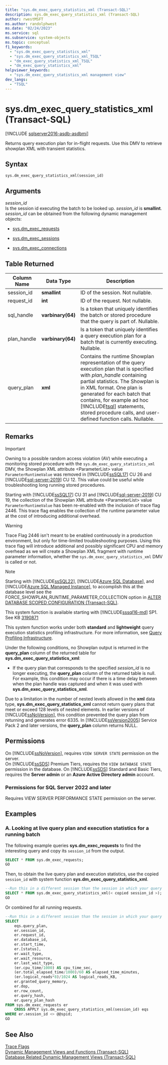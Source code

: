 ```yaml
---
title: "sys.dm_exec_query_statistics_xml (Transact-SQL)"
description: sys.dm_exec_query_statistics_xml (Transact-SQL)
author: rwestMSFT
ms.author: randolphwest
ms.date: "02/24/2023"
ms.service: sql
ms.subservice: system-objects
ms.topic: conceptual
f1_keywords:
  - "sys.dm_exec_query_statistics_xml"
  - "sys.dm_exec_query_statistics_xml_TSQL"
  - "dm_exec_query_statistics_xml_TSQL"
  - "dm_exec_query_statistics_xml"
helpviewer_keywords:
  - "sys.dm_exec_query_statistics_xml management view"
dev_langs:
  - "TSQL"
---
```

# sys.dm_exec_query_statistics_xml (Transact-SQL)

[!INCLUDE [sqlserver2016-asdb-asdbmi](../../includes/applies-to-version/sqlserver2016-asdb-asdbmi.md)]

Returns query execution plan for in-flight requests. Use this DMV to retrieve showplan XML with transient statistics. 

## Syntax

```
sys.dm_exec_query_statistics_xml(session_id)  
``` 

## Arguments 
*session_id*  
 Is the session id executing the batch to be looked up. *session_id* is **smallint**. *session_id* can be obtained from the following dynamic management objects:  
  
-   [sys.dm_exec_requests](../../relational-databases/system-dynamic-management-views/sys-dm-exec-requests-transact-sql.md)  
  
-   [sys.dm_exec_sessions](../../relational-databases/system-dynamic-management-views/sys-dm-exec-sessions-transact-sql.md)  
  
-   [sys.dm_exec_connections](../../relational-databases/system-dynamic-management-views/sys-dm-exec-connections-transact-sql.md)  

## Table Returned

|Column Name|Data Type|Description|  
|-----------------|---------------|-----------------|
|session_id|**smallint**|ID of the session. Not nullable.|
|request_id|**int**|ID of the request. Not nullable.|
|sql_handle|**varbinary(64)**|Is a token that uniquely identifies the batch or stored procedure that the query is part of. Nullable.|
|plan_handle|**varbinary(64)**|Is a token that uniquely identifies a query execution plan for a batch that is currently executing. Nullable.|
|query_plan|**xml**|Contains the runtime Showplan representation of the query execution plan that is specified with *plan_handle* containing partial statistics. The Showplan is in XML format. One plan is generated for each batch that contains, for example ad hoc [!INCLUDE[tsql](../../includes/tsql-md.md)] statements, stored procedure calls, and user-defined function calls. Nullable.|

## Remarks
> [!IMPORTANT]
> Owning to a possible random access violation (AV) while executing a monitoring stored procedure with the ``sys.dm_exec_query_statistics_xml`` DMV, the Showplan XML attribute \<ParameterList\> value `ParameterRuntimeValue` was removed in [!INCLUDE[ssSQL17](../../includes/sssql17-md.md)] CU 26 and [!INCLUDE[sql-server-2019](../../includes/sssql19-md.md)] CU 12. This value could be useful while troubleshooting long running stored procedures.
>
> Starting with [!INCLUDE[ssSQL17](../../includes/sssql17-md.md)] CU 31 and [!INCLUDE[sql-server-2019](../../includes/sssql19-md.md)] CU 19, the collection of the Showplan XML attribute \<ParameterList\> value `ParameterRuntimeValue` has been re-enabled with the inclusion of trace flag 2446. This trace flag enables the collection of the runtime parameter value at the cost of introducing additional overhead.

> [!WARNING]
>Trace Flag 2446 isn't meant to be enabled continuously in a production environment, but only for time-limited troubleshooting purposes. Using this trace flag will introduce additional and possibly significant CPU and memory overhead as we will create a Showplan XML fragment with runtime parameter information, whether the ``sys.dm_exec_query_statistics_xml`` DMV is called or not.

> [!NOTE]
>Starting with [!INCLUDE[ssSQL22](../../includes/sssql22-md.md)], [!INCLUDE[Azure SQL Database](../../includes/ssazure-sqldb.md)], and [!INCLUDE[Azure SQL Managed Instance](../../includes/ssazuremi_md.md)], to accomplish this at the database level see the FORCE_SHOWPLAN_RUNTIME_PARAMETER_COLLECTION option in [ALTER DATABASE SCOPED CONFIGURATION (Transact-SQL)](../../t-sql/statements/alter-database-scoped-configuration-transact-sql.md).

This system function is available starting with [!INCLUDE[sssql16-md](../../includes/sssql16-md.md)] SP1. See KB [3190871](https://support.microsoft.com/help/3190871)

This system function works under both **standard** and **lightweight** query execution statistics profiling infrastructure. For more information, see [Query Profiling Infrastructure](../../relational-databases/performance/query-profiling-infrastructure.md).  

Under the following conditions, no Showplan output is returned in the **query_plan** column of the returned table for **sys.dm_exec_query_statistics_xml**:  
  
-   If the query plan that corresponds to the specified *session_id* is no longer executing, the **query_plan** column of the returned table is null. For example, this condition may occur if there is a time delay between when the plan handle was captured and when it was used with **sys.dm_exec_query_statistics_xml**.  
    
Due to a limitation in the number of nested levels allowed in the **xml** data type, **sys.dm_exec_query_statistics_xml** cannot return query plans that meet or exceed 128 levels of nested elements. In earlier versions of [!INCLUDE[ssNoVersion](../../includes/ssnoversion-md.md)], this condition prevented the query plan from returning and generates error 6335. In [!INCLUDE[ssVersion2005](../../includes/ssversion2005-md.md)] Service Pack 2 and later versions, the **query_plan** column returns NULL.   

## Permissions  
On [!INCLUDE[ssNoVersion](../../includes/ssnoversion-md.md)], requires `VIEW SERVER STATE` permission on the server.  
On [!INCLUDE[ssSDS](../../includes/sssds-md.md)] Premium Tiers, requires the `VIEW DATABASE STATE` permission in the database. On [!INCLUDE[ssSDS](../../includes/sssds-md.md)] Standard and Basic Tiers, requires the **Server admin** or an **Azure Active Directory admin** account.

### Permissions for SQL Server 2022 and later

Requires VIEW SERVER PERFORMANCE STATE permission on the server.

## Examples  
  
### A. Looking at live query plan and execution statistics for a running batch  
 The following example queries **sys.dm_exec_requests** to find the interesting query and copy its `session_id` from the output.  
  
```sql  
SELECT * FROM sys.dm_exec_requests;  
GO  
```  
  
 Then, to obtain the live query plan and execution statistics, use the copied `session_id` with system function **sys.dm_exec_query_statistics_xml**.  
  
```sql  
--Run this in a different session than the session in which your query is running.
SELECT * FROM sys.dm_exec_query_statistics_xml(< copied session_id >);  
GO  
```   

 Or combined for all running requests.  
  
```sql  
--Run this in a different session than the session in which your query is running.
SELECT 
	eqs.query_plan, 
	er.session_id, 
	er.request_id, 
	er.database_id,
	er.start_time,
	er.[status], 
	er.wait_type,
	er.wait_resource, 
	er.last_wait_type,
	(er.cpu_time/1000) AS cpu_time_sec,
	(er.total_elapsed_time/1000)/60 AS elapsed_time_minutes,
	(er.logical_reads*8)/1024 AS logical_reads_KB,
	er.granted_query_memory,
	er.dop,
	er.row_count, 
	er.query_hash, 
	er.query_plan_hash
FROM sys.dm_exec_requests er
	CROSS APPLY sys.dm_exec_query_statistics_xml(session_id) eqs
WHERE er.session_id <> @@spid;
GO
```   
  
## See Also
  [Trace Flags](../../t-sql/database-console-commands/dbcc-traceon-trace-flags-transact-sql.md)  
 [Dynamic Management Views and Functions &#40;Transact-SQL&#41;](~/relational-databases/system-dynamic-management-views/system-dynamic-management-views.md)   
 [Database Related Dynamic Management Views &#40;Transact-SQL&#41;](../../relational-databases/system-dynamic-management-views/database-related-dynamic-management-views-transact-sql.md)  

